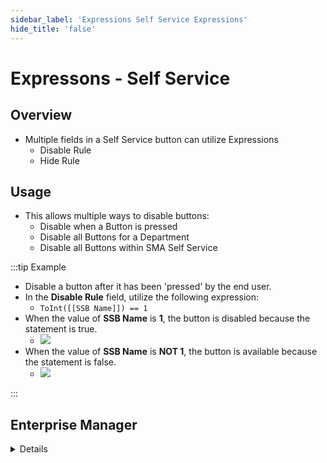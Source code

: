 ```yaml
---
sidebar_label: 'Expressions Self Service Expressions'
hide_title: 'false'
---
```


<head>
  <meta name="robots" content="noindex, nofollow" />
</head>

# Expressons - Self Service

## Overview

* Multiple fields in a Self Service button can utilize Expressions
  * Disable Rule
  * Hide Rule

## Usage

* This allows multiple ways to disable buttons:  
  * Disable when a Button is pressed  
  * Disable all Buttons for a Department  
  * Disable all Buttons within SMA Self Service

:::tip Example

* Disable a button after it has been 'pressed' by the end user.
* In the **Disable Rule** field, utilize the following expression:
  * ```ToInt([[SSB Name]]) == 1```
* When the value of **SSB Name** is **1**, the button is disabled because the statement is true.
  * ![](../static/imgadvanced/self_service_expressiondisable2.png) 
* When the value of **SSB Name** is **NOT 1**, the button is available because the statement is false.
  * ![](../static/imgadvanced/Self_service_button_expressions1.png)

:::

## Enterprise Manager

<details>

Both the **Hide** and **Disable** features in SMA Self Service can be driven by Expressions

This allows multiple ways to disable buttons:  

* Disable when a Button is pressed  
* Disable all Buttons for a Department  
* Disable all Buttons within SMA Self Service  

The value of the Global Property must be set to true to release functionality

![](../static/imgadvanced/HideDisable1.png)
![](../static/imgadvanced/HideDisable2.png)

</details>